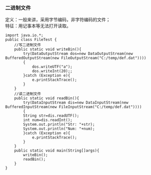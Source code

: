 ### 二进制文件
定义：一般来讲，采用字节编码，非字符编码的文件；  
特征：用记事本等无法打开读取。

    import java.io.*;
    public class FileTest {
        //写二进制文件
        public static void writeBin(){
            try(DataOutputStream dos=new DataOutputStream(new BufferedOutputStream(new FileOutputStream("C:/temp/def.dat"))))
            {
                dos.writeUTF("a");
                dos.writeInt(20);;
            }catch (Exception e){
                e.printStackTrace();
            }
        }
        //读二进制文件
        public static void readBin(){
            try(DataInputStream dis=new DataInputStream(new BufferedInputStream(new FileInputStream("C:/temp/def.dat"))))
            {
            String str=dis.readUTF();
            int num=dis.readInt();
            System.out.println("Str: "+str);
            System.out.println("Num: "+num);
            }catch (Exception e){
                e.printStackTrace();
            }
        }
        public static void main(String[]args){
            writeBin();
            readBin();
        }
    }
